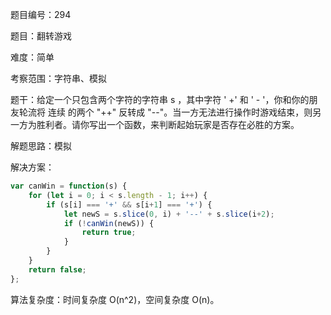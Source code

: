 题目编号：294

题目：翻转游戏

难度：简单

考察范围：字符串、模拟

题干：给定一个只包含两个字符的字符串 s ，其中字符 ' +' 和 ' - '，你和你的朋友轮流将 连续 的两个 "++" 反转成 "--"。当一方无法进行操作时游戏结束，则另一方为胜利者。请你写出一个函数，来判断起始玩家是否存在必胜的方案。

解题思路：模拟

解决方案：

```javascript
var canWin = function(s) {
    for (let i = 0; i < s.length - 1; i++) {
        if (s[i] === '+' && s[i+1] === '+') {
            let newS = s.slice(0, i) + '--' + s.slice(i+2);
            if (!canWin(newS)) {
                return true;
            }
        }
    }
    return false;
};
```

算法复杂度：时间复杂度 O(n^2)，空间复杂度 O(n)。